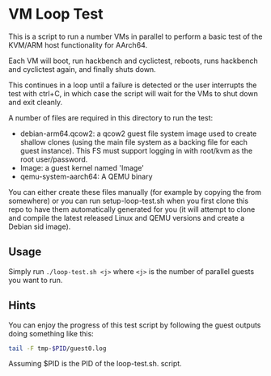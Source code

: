 VM Loop Test
============

This is a script to run a number VMs in parallel to perform a basic test of the
KVM/ARM host functionality for AArch64.

Each VM will boot, run hackbench and cyclictest, reboots, runs hackbench and
cyclictest again, and finally shuts down.

This continues in a loop until a failure is detected or the user interrupts the
test with ctrl+C, in which case the script will wait for the VMs to shut down
and exit cleanly.

A number of files are required in this directory to run the test:
* debian-arm64.qcow2: a qcow2 guest file system image used to create shallow
  clones (using the main file system as a backing file for each guest instance).
  This FS must support logging in with root/kvm as the root user/password.
* Image: a guest kernel named 'Image'
* qemu-system-aarch64: A QEMU binary

You can either create these files manually (for example by copying the from
somewhere) or you can run setup-loop-test.sh when you first clone this repo to
have them automatically generated for you (it will attempt to clone and compile
the latest released Linux and QEMU versions and create a Debian sid image).

Usage
-----
Simply run `./loop-test.sh <j>` where `<j>` is the number of parallel guests you
want to run.

Hints
-----
You can enjoy the progress of this test script by following the guest outputs
doing something like this:

```bash
tail -F tmp-$PID/guest0.log
```

Assuming $PID is the PID of the loop-test.sh. script.
